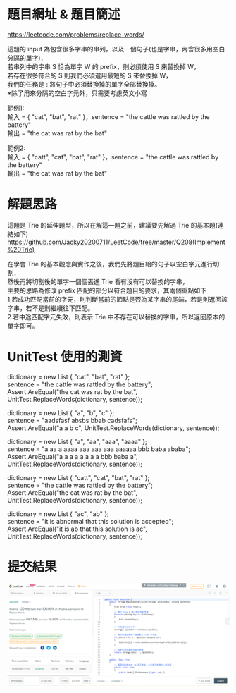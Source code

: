 # 題目網址 & 題目簡述  
https://leetcode.com/problems/replace-words/  
  
這題的 input 為包含很多字串的串列，以及一個句子(也是字串，內含很多用空白分隔的單字)，  
若串列中的字串 S 恰為單字 W 的 prefix，則必須使用 S 來替換掉 W，  
若存在很多符合的 S 則我們必須選用最短的 S 來替換掉 W，  
我們的任務是 : 將句子中必須替換掉的單字全部替換掉。  
※除了用來分隔的空白字元外，只需要考慮英文小寫  
  
範例1:  
輸入 = { "cat", "bat", "rat" }，sentence = "the cattle was rattled by the battery"  
輸出 = "the cat was rat by the bat"  
  
範例2:  
輸入 = { "catt", "cat", "bat", "rat" }，sentence = "the cattle was rattled by the battery"  
輸出 = "the cat was rat by the bat"  
  
# 解題思路  
這題是 Trie 的延伸題型，所以在解這一題之前，建議要先解過 Trie 的基本題(連結如下)  
https://github.com/Jacky20200711/LeetCode/tree/master/Q208(Implement%20Trie)  
  
在學會 Trie 的基本觀念與實作之後，我們先將題目給的句子以空白字元進行切割，  
然後再將切割後的單字一個個丟進 Trie 看有沒有可以替換的字串，  
主要的思路為修改 prefix 匹配的部分以符合題目的要求，其兩個重點如下  
1.若成功匹配當前的字元，則判斷當前的節點是否為某字串的尾端，若是則返回該字串，若不是則繼續往下匹配。  
2.若中途匹配字元失敗，則表示 Trie 中不存在可以替換的字串，所以返回原本的單字即可。  
  
# UnitTest 使用的測資  
dictionary = new List<string> { "cat", "bat", "rat" };  
sentence = "the cattle was rattled by the battery";  
Assert.AreEqual("the cat was rat by the bat", UnitTest.ReplaceWords(dictionary, sentence));  
  
dictionary = new List<string> { "a", "b", "c" };  
sentence = "aadsfasf absbs bbab cadsfafs";  
Assert.AreEqual("a a b c", UnitTest.ReplaceWords(dictionary, sentence));  
  
dictionary = new List<string> { "a", "aa", "aaa", "aaaa" };  
sentence = "a aa a aaaa aaa aaa aaa aaaaaa bbb baba ababa";  
Assert.AreEqual("a a a a a a a a bbb baba a", UnitTest.ReplaceWords(dictionary, sentence));  
  
dictionary = new List<string> { "catt", "cat", "bat", "rat" };  
sentence = "the cattle was rattled by the battery";  
Assert.AreEqual("the cat was rat by the bat", UnitTest.ReplaceWords(dictionary, sentence));  
  
dictionary = new List<string> { "ac", "ab" };  
sentence = "it is abnormal that this solution is accepted";  
Assert.AreEqual("it is ab that this solution is ac", UnitTest.ReplaceWords(dictionary, sentence));  
  
# 提交結果  
![image](https://raw.githubusercontent.com/Jacky20200711/LeetCode/master/Q648(Replace%20Words)/SuccessShot.PNG)  
&emsp;  
&emsp;  
